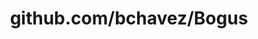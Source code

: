 ---
layout: post
title: github.com/bchavez/Bogus
categories: link
tags: [انگلیسی, گیت‌هاب, برنامه‌نویسی]
---